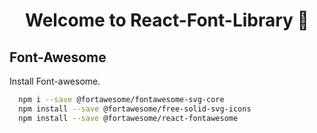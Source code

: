 <h1 align="center">Welcome to React-Font-Library 👋</h1>

## Font-Awesome

Install Font-awesome.

```sh
  npm i --save @fortawesome/fontawesome-svg-core
  npm install --save @fortawesome/free-solid-svg-icons
  npm install --save @fortawesome/react-fontawesome

```
